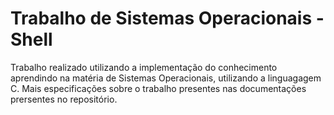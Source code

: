 # Trabalho de Sistemas Operacionais - Shell
Trabalho realizado utilizando a implementação do conhecimento aprendindo na matéria de Sistemas Operacionais,
utilizando a linguagagem C. Mais especificações sobre o trabalho presentes nas documentações prersentes no repositório.
